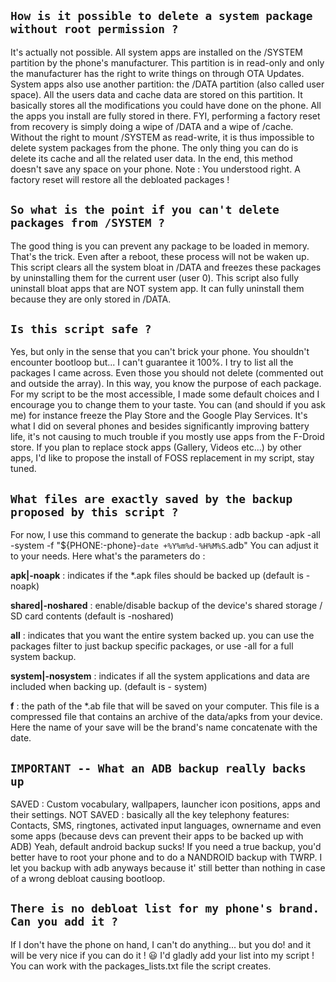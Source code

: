 ## `How is it possible to delete a system package without root permission ?`

It's actually not possible.
All system apps are installed on the /SYSTEM partition by the phone's manufacturer. This partition is in read-only and only the manufacturer has the right to write things on through OTA Updates.
System apps also use another partition: the /DATA partition (also called user space). All the users data and cache data are stored on this partition. It basically stores all the modifications you could have done on the phone. All the apps you install are fully stored in there.
FYI, performing a factory reset from recovery is simply doing a wipe of /DATA and a wipe of /cache.
Without the right to mount /SYSTEM as read-write, it is thus impossible to delete system packages from the phone. The only thing you can do is delete its cache and all the related user data. In the end, this method doesn't save any space on your phone.
Note : You understood right. A factory reset will restore all the debloated packages !

## `So what is the point if you can't delete packages from /SYSTEM ?`

The good thing is you can prevent any package to be loaded in memory. That's the trick. Even after a reboot, these process will not be waken up.
This script clears all the system bloat in /DATA and freezes these packages by uninstalling them for the current user (user 0).
This script also fully uninstall bloat apps that are NOT system app. It can fully uninstall them because they are only stored in /DATA.

## `Is this script safe ?`

Yes, but only in the sense that you can't brick your phone. You shouldn't encounter bootloop but... I can't guarantee it 100%.
I try to list all the packages I came across. Even those you should not delete (commented out and outside the array). In this way, you know the purpose of each package.
For my script to be the most accessible, I made some default choices and I encourage you to change them to your taste. You can (and should if you ask me) for instance freeze the Play Store and the Google Play Services. It's what I did on several phones and besides significantly improving battery life, it's not causing to much trouble if you mostly use apps from the F-Droid store.
If you plan to replace stock apps (Gallery, Videos etc...) by other apps, I'd like to propose the install of FOSS replacement in my script, stay tuned.

## `What files are exactly saved by the backup proposed by this script ?`

For now, I use this command to generate the backup :
adb backup -apk -all -system -f "${PHONE:-phone}-`date +%Y%m%d-%H%M%S`.adb"
You can adjust it to your needs. Here what's the parameters do :


**apk|-noapk** : indicates if the *.apk files should be backed up (default is -noapk)

**shared|-noshared** : enable/disable backup of the device's shared storage / SD card contents (default is -noshared)

**all** : indicates that you want the entire system backed up. you can use the packages filter to just backup specific packages, or use -all for a full system backup.

**system|-nosystem** : indicates if all the system applications and data are included when backing up. (default is - system)

**f** : the path of the *.ab file that will be saved on your computer. This file is a compressed file that contains an archive of the data/apks from your device. Here the name of your save will be the brand's name concatenate with the date.


##  **`IMPORTANT -- What an ADB backup really backs up`**
SAVED : Custom vocabulary, wallpapers, launcher icon positions, apps and their settings.
NOT SAVED : basically all the key telephony features: Contacts, SMS, ringtones, activated input languages, ownername and even some apps (because devs can prevent their apps to be backed up with ADB)
Yeah, default android backup sucks! If you need a true backup, you'd better have to root your phone and to do a NANDROID backup with TWRP.
I let you backup with adb anyways because it' still better than nothing in case of a wrong debloat causing bootloop.

## `There is no debloat list for my phone's brand. Can you add it ?`

If I don't have the phone on hand, I can't do anything... but you do! and it will be very nice if you can do it ! 😃
I'd gladly add your list into my script !
You can work with the packages_lists.txt file the script creates.
